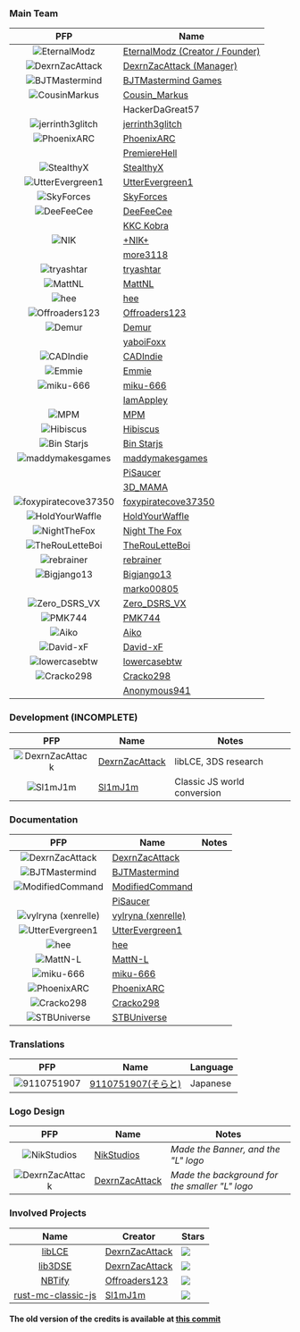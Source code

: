 ### Main Team

|                                            PFP                                            | Name                                                              |
|:-----------------------------------------------------------------------------------------:|-------------------------------------------------------------------|
|         ![EternalModz](https://avatars.githubusercontent.com/EternalModz?size=64)         | [EternalModz (Creator / Founder)](https://github.com/EternalModz) |
|      ![DexrnZacAttack](https://avatars.githubusercontent.com/DexrnZacAttack?size=64)      | [DexrnZacAttack (Manager)](https://github.com/DexrnZacAttack)     |
|       ![BJTMastermind](https://avatars.githubusercontent.com/BJTMastermind?size=64)       | [BJTMastermind Games](https://github.com/BJTMastermind)           |
|        ![CousinMarkus](https://avatars.githubusercontent.com/CousinMarkus?size=64)        | [Cousin_Markus](https://github.com/CousinMarkus)                  |
|                                                                                           | HackerDaGreat57                                                   |
|         ![jerrinth3glitch](https://avatars.githubusercontent.com/zugebot?size=64)         | [jerrinth3glitch](https://github.com/zugebot)                     |
|          ![PhoenixARC](https://avatars.githubusercontent.com/PhoenixARC?size=64)          | [PhoenixARC](https://github.com/PhoenixARC)                       |
|                                                                                           | [PremiereHell](https://github.com/PremiereHell)                   |
|        ![StealthyX](https://avatars.githubusercontent.com/StealthyExpertX?size=64)        | [StealthyX](https://github.com/StealthyExpertX)                   |
|     ![UtterEvergreen1](https://avatars.githubusercontent.com/UtterEvergreen1?size=64)     | [UtterEvergreen1](https://github.com/UtterEvergreen1)             |
|         ![SkyForces](https://avatars.githubusercontent.com/SkyForcesGit?size=64)          | [SkyForces](https://github.com/SkyForcesGit)                      |
|           ![DeeFeeCee](https://avatars.githubusercontent.com/DeeFeeCee?size=64)           | [DeeFeeCee](https://github.com/DeeFeeCee)                         |
|                                                                                           | [KKC Kobra](https://github.com/KKCKobra)                          |
|             ![NIK](https://avatars.githubusercontent.com/NikStudios?size=64)              | [+NIK+](https://github.com/NikStudios)                            |
|                                                                                           | [more3118](https://github.com/more3118)                           |
|           ![tryashtar](https://avatars.githubusercontent.com/tryashtar?size=64)           | [tryashtar](https://github.com/tryashtar)                         |
|             ![MattNL](https://avatars.githubusercontent.com/MattN-L?size=64)              | [MattNL](https://github.com/MattN-L)                              |
|                 ![hee](https://avatars.githubusercontent.com/hee?size=64)                 | [hee](https://github.com/hee)                                     |
|       ![Offroaders123](https://avatars.githubusercontent.com/Offroaders123?size=64)       | [Offroaders123](https://github.com/Offroaders123)                 |
|               ![Demur](https://avatars.githubusercontent.com/Demur?size=64)               | [Demur](https://github.com/Demur)                                 |
|                                                                                           | [yaboiFoxx](https://github.com/yaboiFoxx)                         |
|            ![CADIndie](https://avatars.githubusercontent.com/CADIndie?size=64)            | [CADIndie](https://github.com/CADIndie)                           |
|            ![Emmie](https://avatars.githubusercontent.com/DBTDerpbox?size=64)             | [Emmie](https://github.com/DBTDerpbox)                            |
|           ![miku-666](https://avatars.githubusercontent.com/NessieHax?size=64)            | [miku-666](https://github.com/NessieHax)                          |
|                                                                                           | [IamAppley](https://github.com/IamAppley)                         |
|                 ![MPM](https://avatars.githubusercontent.com/MPM?size=64)                 | [MPM](https://github.com/MPM)                                     |
|          ![Hibiscus](https://avatars.githubusercontent.com/hibiscus418?size=64)           | [Hibiscus](https://github.com/hibiscus418)                        |
|         ![Bin Starjs](https://avatars.githubusercontent.com/binstarjs03?size=64)          | [Bin Starjs](https://github.com/binstarjs03)                      |
|     ![maddymakesgames](https://avatars.githubusercontent.com/maddymakesgames?size=64)     | [maddymakesgames](https://github.com/maddymakesgames)             |
|                                                                                           | [PiSaucer](https://github.com/PiSaucer)                           |
|                                                                                           | [3D_MAMA](https://github.com/3DMAMA)                              |
| ![foxypiratecove37350](https://avatars.githubusercontent.com/foxypiratecove37350?size=64) | [foxypiratecove37350](https://github.com/foxypiratecove37350)     |
|      ![HoldYourWaffle](https://avatars.githubusercontent.com/HoldYourWaffle?size=64)      | [HoldYourWaffle](https://github.com/HoldYourWaffle)               |
|         ![NightTheFox](https://avatars.githubusercontent.com/NightTheFox?size=64)         | [Night The Fox](https://github.com/NightTheFox)                   |
|      ![TheRouLetteBoi](https://avatars.githubusercontent.com/TheRouLetteBoi?size=64)      | [TheRouLetteBoi](https://github.com/TheRouLetteBoi)               |
|          ![rebrainer](https://avatars.githubusercontent.com/rebrainertv?size=64)          | [rebrainer](https://github.com/rebrainertv)                       |
|          ![Bigjango13](https://avatars.githubusercontent.com/Bigjango13?size=64)          | [Bigjango13](https://github.com/Bigjango13)                       |
|                                                                                           | [marko00805](https://github.com/marko00805)                       |
|         ![Zero_DSRS_VX](https://avatars.githubusercontent.com/PhoenixVX?size=64)          | [Zero_DSRS_VX](https://github.com/PhoenixVX)                      |
|              ![PMK744](https://avatars.githubusercontent.com/PMK744?size=64)              | [PMK744](https://github.com/PMK744)                               |
|            ![Aiko](https://avatars.githubusercontent.com/AikoBorowski?size=64)            | [Aiko](https://github.com/AikoBorowski)                           |
|            ![David-xF](https://avatars.githubusercontent.com/David-xF?size=64)            | [David-xF](https://github.com/David-xF)                           |
|        ![lowercasebtw](https://avatars.githubusercontent.com/lowercasebtw?size=64)        | [lowercasebtw](https://github.com/lowercasebtw)                   |
|           ![Cracko298](https://avatars.githubusercontent.com/Cracko298?size=64)           | [Cracko298](https://github.com/Cracko298)                         |
|                                                                                           | [Anonymous941](https://github.com/Anonymous941)                   |

### Development (INCOMPLETE)

|                                       PFP                                       | Name                                                | Notes                       |
|:-------------------------------------------------------------------------------:|-----------------------------------------------------|-----------------------------|
| ![DexrnZacAttack](https://avatars.githubusercontent.com/DexrnZacAttack?size=64) | [DexrnZacAttack](https://github.com/DexrnZacAttack) | libLCE, 3DS research        |
|       ![Sl1mJ1m](https://avatars.githubusercontent.com/Sl1mj1m14?size=64)       | [Sl1mJ1m](https://github.com/Sl1mj1m14)             | Classic JS world conversion |

### Documentation

|                                        PFP                                        | Name                                                  | Notes |
|:---------------------------------------------------------------------------------:|-------------------------------------------------------|-------|
|  ![DexrnZacAttack](https://avatars.githubusercontent.com/DexrnZacAttack?size=64)  | [DexrnZacAttack](https://github.com/DexrnZacAttack)   |       |
|   ![BJTMastermind](https://avatars.githubusercontent.com/BJTMastermind?size=64)   | [BJTMastermind](https://github.com/BJTMastermind)     |       |
| ![ModifiedCommand](https://avatars.githubusercontent.com/ModifiedCommand?size=64) | [ModifiedCommand](https://github.com/ModifiedCommand) |       |
|                                                                                   | [PiSaucer](https://github.com/PiSaucer)               |       |
|   ![vylryna (xenrelle)](https://avatars.githubusercontent.com/xenrelle?size=64)   | [vylryna (xenrelle)](https://github.com/xenrelle)     |       |
| ![UtterEvergreen1](https://avatars.githubusercontent.com/UtterEvergreen1?size=64) | [UtterEvergreen1](https://github.com/UtterEvergreen1) |       |
|             ![hee](https://avatars.githubusercontent.com/hee?size=64)             | [hee](https://github.com/hee)                         |       |
|         ![MattN-L](https://avatars.githubusercontent.com/MattN-L?size=64)         | [MattN-L](https://github.com/MattN-L)                 |       |
|       ![miku-666](https://avatars.githubusercontent.com/NessieHax?size=64)        | [miku-666](https://github.com/NessieHax)              |       |
|      ![PhoenixARC](https://avatars.githubusercontent.com/PhoenixARC?size=64)      | [PhoenixARC](https://github.com/PhoenixARC)           |       |
|       ![Cracko298](https://avatars.githubusercontent.com/Cracko298?size=64)       | [Cracko298](https://github.com/Cracko298)             |       |
|       ![STBUniverse](https://avatars.githubusercontent.com/STBrian?size=64)       | [STBUniverse](https://github.com/STBrian)             |       |

### Translations

|                                   PFP                                   | Name                                             | Language |
|:-----------------------------------------------------------------------:|--------------------------------------------------|----------|
| ![9110751907](https://avatars.githubusercontent.com/9110751907?size=64) | [9110751907(そらと)](https://github.com/9110751907) | Japanese |

### Logo Design

|                                       PFP                                       | Name                                                | Notes                                          |
|:-------------------------------------------------------------------------------:|-----------------------------------------------------|------------------------------------------------|
|     ![NikStudios](https://avatars.githubusercontent.com/NikStudios?size=64)     | [NikStudios](https://github.com/NikStudios)         | _Made the Banner, and the "L" logo_            |
| ![DexrnZacAttack](https://avatars.githubusercontent.com/DexrnZacAttack?size=64) | [DexrnZacAttack](https://github.com/DexrnZacAttack) | _Made the background for the smaller "L" logo_ |

### Involved Projects

|                                 Name                                  | Creator                                             | Stars                                                                 |
|:---------------------------------------------------------------------:|-----------------------------------------------------|-----------------------------------------------------------------------|
|          [libLCE](https://github.com/DexrnZacAttack/libLCE)           | [DexrnZacAttack](https://github.com/DexrnZacAttack) | ![](https://img.shields.io/github/stars/DexrnZacAttack/libLCE)        |
|         [lib3DSE](https://github.com/DexrnZacAttack/lib3DSE)          | [DexrnZacAttack](https://github.com/DexrnZacAttack) | ![](https://img.shields.io/github/stars/DexrnZacAttack/lib3DSE)       |
|           [NBTify](https://github.com/Offroaders123/NBTify)           | [Offroaders123](https://github.com/Offroaders123)   | ![](https://img.shields.io/github/stars/Offroaders123/NBTify)         |
| [rust-mc-classic-js](https://github.com/Sl1mj1m14/rust-mc-classic-js) | [Sl1mJ1m](https://github.com/Sl1mj1m14)             | ![](https://img.shields.io/github/stars/Sl1mj1m14/rust-mc-classic-js) |

#### The old version of the credits is available at [this commit](https://github.com/Team-Lodestone/Documentation/blob/8fba9deae5a246a5ecfdc194e263b7cc7d430c86/Team.md)
